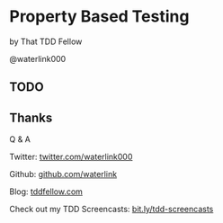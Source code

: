 # Property Based Testing

by That TDD Fellow

@waterlink000



## TODO



## Thanks

Q & A

Twitter: [twitter.com/waterlink000](https://twitter.com/waterlink000)

Github: [github.com/waterlink](https://github.com/waterlink)

Blog: [tddfellow.com](http://tddfellow.com)

Check out my TDD Screencasts: [bit.ly/tdd-screencasts](http://bit.ly/tdd-screencasts)
